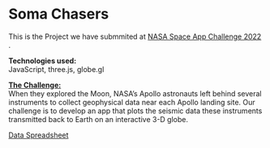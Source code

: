 # Soma Chasers
<p>This is the Project we have submmited at <a href="https://www.spaceappschallenge.org/"> NASA Space App Challenge 2022 </a>.</p>
 <p><b>Technologies used: </b><br>
   JavaScript, three.js, globe.gl </p>
<p><b><a href="https://2022.spaceappschallenge.org/challenges/2022-challenges/moonquake-map/details"> The Challenge: </a></b><br>
   When they explored the Moon, NASA’s Apollo astronauts left behind several instruments to collect geophysical data near each Apollo landing site. Our challenge is to    develop an app that plots the seismic data these instruments transmitted back to Earth on an interactive 3-D globe.</p>
<a href="https://docs.google.com/spreadsheets/d/1JExBR2r0hRUyrR3CNIyKmyrpwLyon74-sUhS970ImnU/edit?usp=sharing"  > Data Spreadsheet </a>
